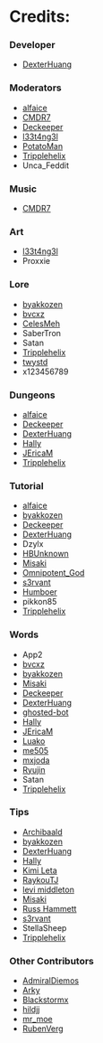 # Credits:

### Developer
* [DexterHuang](https://github.com/DexterHuang)  

### Moderators
* [alfaice](https://github.com/alfaice)  
* [CMDR7](https://github.com/cmdr7)  
* [Deckeeper](https://github.com/deckeeper)  
* [l33t4ng3l](https://github.com/l33t4ng3l) 
* [PotatoMan](https://github.com/PotatoMan145)  
* [Tripplehelix](https://github.com/tripplehelix)  
* Unca_Feddit

### Music
* [CMDR7](https://github.com/cmdr7) 

### Art
* [l33t4ng3l](https://github.com/l33t4ng3l) 
* Proxxie

### Lore
* [byakkozen](https://github.com/byakkozen)  
* [bvcxz](https://github.com/bvcxz-cybercode)
* [CelesMeh](https://www.instagram.com/celesmeh)  
* SaberTron
* Satan  
* [Tripplehelix](https://github.com/tripplehelix)
* [twystd](https://github.com/twystd)
* x123456789  

### Dungeons
* [alfaice](https://github.com/alfaice)  
* [Deckeeper](https://github.com/deckeeper) 
* [DexterHuang](https://github.com/DexterHuang) 
* [Hally](https://twitter.com/g_hally1996)
* [JEricaM](https://github.com/JEricaM)  
* [Tripplehelix](https://github.com/tripplehelix)

### Tutorial
* [alfaice](https://github.com/alfaice)  
* [byakkozen](https://github.com/byakkozen)  
* [Deckeeper](https://github.com/deckeeper)  
* [DexterHuang](https://github.com/DexterHuang) 
* Dzylx  
* [HBUnknown](https://www.facebook.com/john.bostwick.31)
* [Misaki](https://github.com/Misaki290)
* [Omnipotent_God](https://github.com/Omnipotent-God)
* [s3rvant](https://github.com/s3rvant)  
* [Humboer](https://github.com/stphnhng) 
* pikkon85  
* [Tripplehelix](https://github.com/tripplehelix)

### Words
* App2
* [bvcxz](https://github.com/bvcxz-cybercode)
* [byakkozen](https://github.com/byakkozen)  
* [Misaki](https://github.com/Misaki290)  
* [Deckeeper](https://github.com/deckeeper) 
* [DexterHuang](https://github.com/DexterHuang) 
* [ghosted-bot](https://github.com/ghosted-bot)
* [Hally](https://twitter.com/g_hally1996)
* [JEricaM](https://github.com/JEricaM)  
* [Luako](https://github.com/luako)  
* [me505](https://github.com/me505)
* [mxjoda](https://twitter.com/mxjoda)  
* [Ryujin](https://github.com/Ryujin-cybercode)
* Satan  
* [Tripplehelix](https://github.com/tripplehelix)  

### Tips
* [Archibaald](https://github.com/Archibaald-dev)  
* [byakkozen](https://github.com/byakkozen)  
* [DexterHuang](https://github.com/DexterHuang) 
* [Hally](https://twitter.com/g_hally1996)
* [Kimi Leta](https://github.com/kimileta)  
* [RaykouTJ](https://github.com/HoneySyrup)  
* [levi middleton](https://github.com/levi-middleton)  
* [Misaki](https://github.com/Misaki290)  
* [Russ Hammett](https://github.com/Kritner)
* [s3rvant](https://github.com/s3rvant)  
* StellaSheep
* [Tripplehelix](https://github.com/tripplehelix)  

### Other Contributors
* [AdmiralDiemos](https://github.com/danofsatx)  
* [Arky](https://www.instagram.com/andreiarky)  
* [Blackstormx](https://github.com/blackstormx)  
* [hildjj](https://github.com/hildjj)  
* [mr_moe](https://github.com/donburks)  
* [RubenVerg](https://github.com/rubenverg)  
